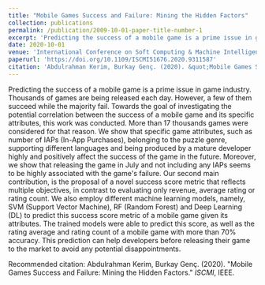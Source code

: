 ```yaml
---
title: "Mobile Games Success and Failure: Mining the Hidden Factors"
collection: publications
permalink: /publication/2009-10-01-paper-title-number-1
excerpt: 'Predicting the success of a mobile game is a prime issue in game industry. Thousands of games are being released each day. However, a few of them succeed while the majority fail. Towards the goal of investigating the potential correlation between the success of a mobile game and its specific attributes, this work was conducted. More than 17 thousands games were considered for that reason.'
date: 2020-10-01
venue: 'International Conference on Soft Computing & Machine Intelligence (ISCMI)'
paperurl: 'https://doi.org/10.1109/ISCMI51676.2020.9311587'
citation: 'Abdulrahman Kerim, Burkay Genç. (2020). &quot;Mobile Games Success and Failure: Mining the Hidden Factors.&quot; <i>ISCMI</i>,IEEE'
---
```

Predicting the success of a mobile game is a prime issue in game industry. Thousands of games are being released each day. However, a few of them succeed while the majority fail. Towards the goal of investigating the potential correlation between the success of a mobile game and its specific attributes, this work was conducted. More than 17 thousands games were considered for that reason. We show that specific game attributes, such as number of IAPs (In-App Purchases), belonging to the puzzle genre, supporting different languages and being produced by a mature developer highly and positively affect the success of the game in the future. Moreover, we show that releasing the game in July and not including any IAPs seems to be highly associated with the game's failure. Our second main contribution, is the proposal of a novel success score metric that reflects multiple objectives, in contrast to evaluating only revenue, average rating or rating count. We also employ different machine learning models, namely, SVM (Support Vector Machine), RF (Random Forest) and Deep Learning (DL) to predict this success score metric of a mobile game given its attributes. The trained models were able to predict this score, as well as the rating average and rating count of a mobile game with more than 70% accuracy. This prediction can help developers before releasing their game to the market to avoid any potential disappointments.

Recommended citation: Abdulrahman Kerim, Burkay Genç. (2020). "Mobile Games Success and Failure: Mining the Hidden Factors." <i>ISCMI</i>, IEEE.
